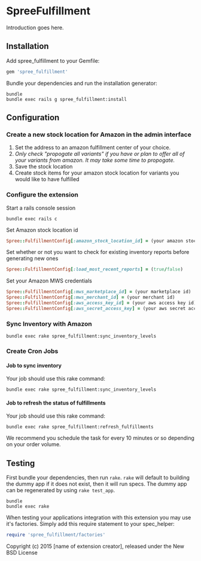 SpreeFulfillment
======================

Introduction goes here.

Installation
------------

Add spree_fulfillment to your Gemfile:

```ruby
gem 'spree_fulfillment'
```

Bundle your dependencies and run the installation generator:

```shell
bundle
bundle exec rails g spree_fulfillment:install
```

Configuration
-------------

### Create a new stock location for Amazon in the admin interface 

1. Set the address to an amazon fulfillment center of your choice.
2. *Only check "propogate all variants" if you have or plan to offer all of your variants from amazon. It may take some time to propogate.*
3. Save the stock location
4. Create stock items for your amazon stock location for variants you would like to have fulfilled

### Configure the extension

Start a rails console session

```shell
bundle exec rails c
```

Set Amazon stock location id

```ruby
Spree::FulfillmentConfig[:amazon_stock_location_id] = (your amazon stock location id)
```

Set whether or not you want to check for existing inventory reports before generating new ones

```ruby
Spree::FulfillmentConfig[:load_most_recent_reports] = (true/false)
```

Set your Amazon MWS credentials

```ruby
Spree::FulfillmentConfig[:mws_marketplace_id] = (your marketplace id)
Spree::FulfillmentConfig[:mws_merchant_id] = (your merchant id)
Spree::FulfillmentConfig[:aws_access_key_id] = (your aws access key id)
Spree::FulfillmentConfig[:aws_secret_access_key] = (your aws secret access key)
```

### Sync Inventory with Amazon

```shell
bundle exec rake spree_fulfillment:sync_inventory_levels
```


### Create Cron Jobs

#### Job to sync inventory

Your job should use this rake command:

```shell
bundle exec rake spree_fulfillment:sync_inventory_levels
```


#### Job to refresh the status of fulfillments

Your job should use this rake command:

```shell
bundle exec rake spree_fulfillment:refresh_fulfillments
```

We recommend you schedule the task for every 10 minutes or so depending on your order volume.


Testing
-------

First bundle your dependencies, then run `rake`. `rake` will default to building the dummy app if it does not exist, then it will run specs. The dummy app can be regenerated by using `rake test_app`.

```shell
bundle
bundle exec rake
```

When testing your applications integration with this extension you may use it's factories.
Simply add this require statement to your spec_helper:

```ruby
require 'spree_fulfillment/factories'
```

Copyright (c) 2015 [name of extension creator], released under the New BSD License
